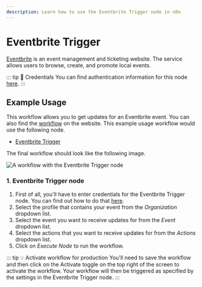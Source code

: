 ```yaml
---
description: Learn how to use the Eventbrite Trigger node in n8n
---
```


# Eventbrite Trigger

[Eventbrite](https://www.eventbrite.com/) is an event management and ticketing website. The service allows users to browse, create, and promote local events.

::: tip 🔑 Credentials
You can find authentication information for this node [here](../../../credentials/Eventbrite/README.md).
:::


## Example Usage

This workflow allows you to get updates for an Eventbrite event. You can also find the [workflow](https://n8n.io/workflows/538) on the website. This example usage workflow would use the following node.
- [Eventbrite Trigger]()

The final workflow should look like the following image.

![A workflow with the Eventbrite Trigger node](./workflow.png)


### 1. Eventbrite Trigger node

1. First of all, you'll have to enter credentials for the Eventbrite Trigger node. You can find out how to do that [here](../../../credentials/Eventbrite/README.md).
2. Select the profile that contains your event from the *Organization* dropdown list.
3. Select the event you want to receive updates for from the *Event* dropdown list.
4. Select the actions that you want to receive updates for from the *Actions* dropdown list.
5. Click on *Execute Node* to run the workflow.

::: tip 💡 Activate workflow for production
You'll need to save the workflow and then click on the Activate toggle on the top right of the screen to activate the workflow. Your workflow will then be triggered as specified by the settings in the Eventbrite Trigger node.
:::
